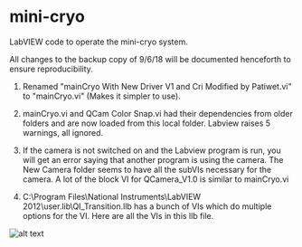 # mini-cryo
LabVIEW code to operate the mini-cryo system.

All changes to the backup copy of 9/6/18 will be documented henceforth to ensure reproducibility.

1. Renamed "mainCryo With New Driver V1 and Cri Modified by Patiwet.vi" to "mainCryo.vi" (Makes it simpler to use).

2. mainCryo.vi and QCam Color Snap.vi had their dependencies from older folders and are now loaded from this local folder. Labview raises 5 warnings, all ignored.

3. If the camera is not switched on and the Labview program is run, you will get an error saying that another program is using the camera.
The New Camera folder seems to have all the subVIs necessary for the camera. A lot of the block VI for QCamera_V1.0 is similar to mainCryo.vi

4. C:\Program Files\National Instruments\LabVIEW 2012\user.lib\QI_Transition.llb has a bunch of VIs which do multiple options for the VI.
Here are all the VIs in this llb file.

![alt text](https://user-images.githubusercontent.com/8373968/45765273-a50f4d00-bc02-11e8-84ef-2ec4e15c9146.png)
